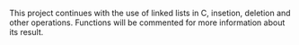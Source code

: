 This project continues with the use of linked lists in C, insetion, deletion and other operations. Functions will be commented for more information about its result.